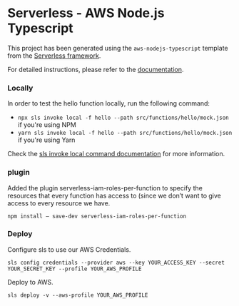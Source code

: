 # Serverless - AWS Node.js Typescript

This project has been generated using the `aws-nodejs-typescript` template from the [Serverless framework](https://www.serverless.com/).

For detailed instructions, please refer to the [documentation](https://www.serverless.com/framework/docs/providers/aws/).

### Locally

In order to test the hello function locally, run the following command:

- `npx sls invoke local -f hello --path src/functions/hello/mock.json` if you're using NPM
- `yarn sls invoke local -f hello --path src/functions/hello/mock.json` if you're using Yarn

Check the [sls invoke local command documentation](https://www.serverless.com/framework/docs/providers/aws/cli-reference/invoke-local/) for more information.

### plugin

Added the plugin serverless-iam-roles-per-function to specify the resources that every function has access to (since we don’t want to give access to every resource we have.

```
npm install — save-dev serverless-iam-roles-per-function
```


### Deploy

Configure sls to use our AWS Credentials.

```
sls config credentials --provider aws --key YOUR_ACCESS_KEY --secret YOUR_SECRET_KEY --profile YOUR_AWS_PROFILE
```

Deploy to AWS.

```
sls deploy -v --aws-profile YOUR_AWS_PROFILE
```